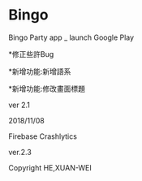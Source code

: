 # Bingo
Bingo Party app _ launch Google Play


*修正些許Bug

*新增功能:新增語系

*新增功能:修改畫面標題

ver 2.1

2018/11/08

Firebase Crashlytics

ver.2.3


Copyright HE,XUAN-WEI
